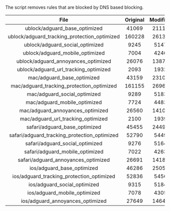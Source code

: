 The script removes rules that are blocked by DNS based blocking.


| File | Original | Modified |
|:----:|:-----:|:-----:|
| ublock/adguard_base_optimized | 41069 | 21111 |
| ublock/adguard_tracking_protection_optimized | 160228 | 26131 |
| ublock/adguard_social_optimized | 9245 | 5147 |
| ublock/adguard_mobile_optimized | 7004 | 4246 |
| ublock/adguard_annoyances_optimized | 26076 | 13871 |
| ublock/adguard_url_tracking_optimized | 2093 | 1932 |
| mac/adguard_base_optimized | 43159 | 23107 |
| mac/adguard_tracking_protection_optimized | 161155 | 26966 |
| mac/adguard_social_optimized | 9289 | 5183 |
| mac/adguard_mobile_optimized | 7724 | 4483 |
| mac/adguard_annoyances_optimized | 26560 | 14109 |
| mac/adguard_url_tracking_optimized | 2100 | 1939 |
| safari/adguard_base_optimized | 45455 | 24495 |
| safari/adguard_tracking_protection_optimized | 52790 | 5449 |
| safari/adguard_social_optimized | 9276 | 5164 |
| safari/adguard_mobile_optimized | 7022 | 4263 |
| safari/adguard_annoyances_optimized | 26691 | 14185 |
| ios/adguard_base_optimized | 46286 | 25050 |
| ios/adguard_tracking_protection_optimized | 52836 | 5456 |
| ios/adguard_social_optimized | 9315 | 5184 |
| ios/adguard_mobile_optimized | 7078 | 4305 |
| ios/adguard_annoyances_optimized | 27649 | 14645 |